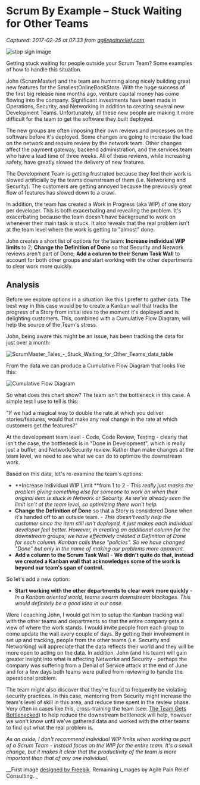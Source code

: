 # Scrum By Example – Stuck Waiting for Other Teams

_Captured: 2017-02-25 at 07:33 from [agilepainrelief.com](https://agilepainrelief.com/notesfromatooluser/2014/08/scrummaster-tales-stuck-waiting-for-other-teams.html?utm_content=bufferbd263&utm_medium=social&utm_source=twitter.com&utm_campaign=buffer#.WLElCIa1KaN)_

![stop sign image](https://agilepainrelief.com/wp-content/uploads/2014/08/stop-sign.jpg)

Getting stuck waiting for people outside your Scrum Team? Some examples of how to handle this situation.

John (ScrumMaster) and the team are humming along nicely building great new features for the SmallestOnlineBookStore. With the huge success of the first big release nine months ago, venture capital money has come flowing into the company. Significant investments have been made in Operations, Security, and Networking in addition to creating several new Development Teams. Unfortunately, all these new people are making it more difficult for the team to get the software they built deployed.

The new groups are often imposing their own reviews and processes on the software before it's deployed. Some changes are going to increase the load on the network and require review by the network team. Other changes affect the payment gateway, backend administration, and the services team who have a lead time of three weeks. All of these reviews, while increasing safety, have greatly slowed the delivery of new features.

The Development Team is getting frustrated because they feel their work is slowed artificially by the teams downstream of them (i.e. Networking and Security). The customers are getting annoyed because the previously great flow of features has slowed down to a crawl.

In addition, the team has created a Work in Progress (aka WIP) of one story per developer. This is both exacerbating and revealing the problem. It's exacerbating because the team doesn't have background to work on whenever their main task is stuck. It also reveals that the real problem isn't at the team level where the work is getting to "almost" done.

John creates a short list of options for the team: **Increase individual WIP limits** to 2; **Change the Definition of Done** so that Security and Network reviews aren't part of Done; **Add a column to their Scrum Task Wall** to account for both other groups and start working with the other departments to clear work more quickly.

## Analysis

Before we explore options in a situation like this I prefer to gather data. The best way in this case would be to create a Kanban wall that tracks the progress of a Story from initial idea to the moment it's deployed and is delighting customers. This, combined with a Cumulative Flow Diagram, will help the source of the Team's stress.

John, being aware this might be an issue, has been tracking the data for just over a month:

![ScrumMaster_Tales_-_Stuck_Waiting_for_Other_Teams_data_table](https://agilepainrelief.com/wp-content/uploads/2014/08/ScrumMaster_Tales_-_Stuck_Waiting_for_Other_Teams_data_table.jpg)

From the data we can produce a Cumulative Flow Diagram that looks like this:

![Cumulative Flow Diagram ](https://agilepainrelief.com/wp-content/uploads/2014/08/ScrumMaster_Tales_-_Stuck_Waiting_for_Other_Teams_CFD_chart.jpg)

So what does this chart show? The team isn't the bottleneck in this case. A simple test I use to tell is this:

"If we had a magical way to double the rate at which you deliver stories/features, would that make any real change in the rate at which customers get the features?"

At the development team level - Code, Code Review, Testing - clearly that isn't the case, the bottleneck is in "Done in Development", which is really just a buffer, and Network/Security review. Rather than make changes at the team level, we need to see what we can do to optimize the downstream work.

Based on this data, let's re-examine the team's options:

  * **Increase Individual WIP Limit **from 1 to 2 - _This really just masks the problem giving something else for someone to work on when their original item is stuck in Network or Security. As we've already seen the limit isn't at the team level, so optimizing there won't help._
  * **Change the Definition of Done** so that a Story is considered Done when it's handed off to an outside team. - _This doesn't really help the customer since the item still isn't deployed, it just makes each individual developer feel better. However, in creating an additional column for the downstream groups, we have effectively created a Definition of Done for each column. Kanban calls these "policies". So we have changed "Done" but only in the name of making our problems more apparent._
  * **Add a column to the Scrum Task Wall** - __We didn't quite do that, instead we created a Kanban wall that acknowledges some of the work is beyond our team's span of control.__

So let's add a new option:

  * **Start working with the other departments to clear work more quickly** - _In a Kanban oriented world, teams swarm downstream blockages. This would definitely be a good idea in our case._

Were I coaching John, I would get him to setup the Kanban tracking wall with the other teams and departments so that the entire company gets a view of where the work stands. I would invite people from each group to come update the wall every couple of days. By getting their involvement in set up and tracking, people from the other teams (i.e. Security and Networking) will appreciate that the data reflects their world and they will be more open to acting on the data. In addition, John (and his team) will gain greater insight into what is affecting Networks and Security - perhaps the company was suffering from a Denial of Service attack at the end of June and for a few days both teams were pulled from reviewing to handle the operational problem.

The team might also discover that they're found to frequently be violating security practices. In this case, mentoring from Security might increase the team's level of skill in this area, and reduce time spent in the review phase. Very often in cases like this, cross-training the team (see: [The Team Gets Bottlenecked](http://agilepainrelief.com/notesfromatooluser/2012/02/scrummaster-talesthe-team-gets-bottlenecked.html)) to help reduce the downstream bottleneck will help, however we won't know until we've gathered data and worked with the other teams to find out what the real problem is.

_As an aside, I don't recommend individual WIP limits when working as part of a Scrum Team - instead focus on the WIP for the entire team. It's a small change, but it makes it clear that the productivity of the team is more important than that of any one individual._

__First image [designed by Freepik](http://www.freepik.com). Remaining i_mages by Agile Pain Relief Consulting. _
